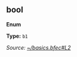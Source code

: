 <!-- THIS FILE WAS AUTOMATICALLY GENERATED -->

## bool

**Enum**

**Type:** <code>b1</code>

_Source: [~/basics.bfec#L2](../basics.bfec#L2)_


